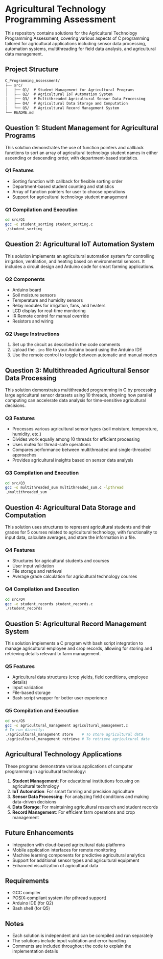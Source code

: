# Agricultural Technology Programming Assessment

This repository contains solutions for the Agricultural Technology Programming Assessment, covering various aspects of C programming tailored for agricultural applications including sensor data processing, automation systems, multithreading for field data analysis, and agricultural data management.

## Project Structure

```markdown
C_Programming_Assessment/
├── src/
│   ├── Q1/  # Student Management for Agricultural Programs
│   ├── Q2/  # Agricultural IoT Automation System
│   ├── Q3/  # Multithreaded Agricultural Sensor Data Processing
│   ├── Q4/  # Agricultural Data Storage and Computation
│   └── Q5/  # Agricultural Record Management System
└── README.md
```

## Question 1: Student Management for Agricultural Programs

This solution demonstrates the use of function pointers and callback functions to sort an array of agricultural technology student names in either ascending or descending order, with department-based statistics.

### Q1 Features

- Sorting function with callback for flexible sorting order
- Department-based student counting and statistics
- Array of function pointers for user to choose operations
- Support for agricultural technology student management

### Q1 Compilation and Execution

```bash
cd src/Q1
gcc -o student_sorting student_sorting.c
./student_sorting
```

## Question 2: Agricultural IoT Automation System

This solution implements an agricultural automation system for controlling irrigation, ventilation, and heating based on environmental sensors. It includes a circuit design and Arduino code for smart farming applications.

### Q2 Components

- Arduino board
- Soil moisture sensors
- Temperature and humidity sensors
- Relay modules for irrigation, fans, and heaters
- LCD display for real-time monitoring
- IR Remote control for manual override
- Resistors and wiring

### Q2 Usage Instructions

1. Set up the circuit as described in the code comments
2. Upload the `.ino` file to your Arduino board using the Arduino IDE
3. Use the remote control to toggle between automatic and manual modes

## Question 3: Multithreaded Agricultural Sensor Data Processing

This solution demonstrates multithreaded programming in C by processing large agricultural sensor datasets using 10 threads, showing how parallel computing can accelerate data analysis for time-sensitive agricultural decisions.

### Q3 Features

- Processes various agricultural sensor types (soil moisture, temperature, humidity, etc.)
- Divides work equally among 10 threads for efficient processing
- Uses mutex for thread-safe operations
- Compares performance between multithreaded and single-threaded approaches
- Provides agricultural insights based on sensor data analysis

### Q3 Compilation and Execution

```bash
cd src/Q3
gcc -o multithreaded_sum multithreaded_sum.c -lpthread
./multithreaded_sum
```

## Question 4: Agricultural Data Storage and Computation

This solution uses structures to represent agricultural students and their grades for 5 courses related to agricultural technology, with functionality to input data, calculate averages, and store the information in a file.

### Q4 Features

- Structures for agricultural students and courses
- User input validation
- File storage and retrieval
- Average grade calculation for agricultural technology courses

### Q4 Compilation and Execution

```bash
cd src/Q4
gcc -o student_records student_records.c
./student_records
```

## Question 5: Agricultural Record Management System

This solution implements a C program with bash script integration to manage agricultural employee and crop records, allowing for storing and retrieving details relevant to farm management.

### Q5 Features

- Agricultural data structures (crop yields, field conditions, employee details)
- Input validation
- File-based storage
- Bash script wrapper for better user experience

### Q5 Compilation and Execution

```bash
cd src/Q5
gcc -o agricultural_management agricultural_management.c
# To run directly:
./agricultural_management store    # To store agricultural data
./agricultural_management retrieve # To retrieve agricultural data
```

## Agricultural Technology Applications

These programs demonstrate various applications of computer programming in agricultural technology:

1. **Student Management**: For educational institutions focusing on agricultural technology
2. **IoT Automation**: For smart farming and precision agriculture
3. **Sensor Data Processing**: For analyzing field conditions and making data-driven decisions
4. **Data Storage**: For maintaining agricultural research and student records
5. **Record Management**: For efficient farm operations and crop management

## Future Enhancements

- Integration with cloud-based agricultural data platforms
- Mobile application interfaces for remote monitoring
- Machine learning components for predictive agricultural analytics
- Support for additional sensor types and agricultural equipment
- Enhanced visualization of agricultural data

## Requirements

- GCC compiler
- POSIX-compliant system (for pthread support)
- Arduino IDE (for Q2)
- Bash shell (for Q5)

## Notes

- Each solution is independent and can be compiled and run separately
- The solutions include input validation and error handling
- Comments are included throughout the code to explain the implementation details
